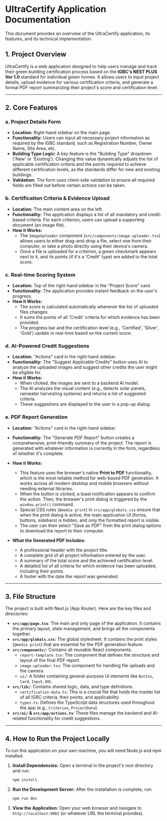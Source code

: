 # UltraCertify Application Documentation

This document provides an overview of the UltraCertify application, its features, and its technical implementation.

## 1. Project Overview

UltraCertify is a web application designed to help users manage and track their green building certification process based on the **IGBC's NEST PLUS Ver 1.0** standard for individual green homes. It allows users to input project details, upload evidence for various certification criteria, and generate a formal PDF report summarizing their project's score and certification level.

---

## 2. Core Features

### a. Project Details Form

- **Location:** Right-hand sidebar on the main page.
- **Functionality:** Users can input all necessary project information as required by the IGBC standard, such as Registration Number, Owner Name, Site Area, etc.
- **Building Type Logic:** A key feature is the "Building Type" dropdown ('New' or 'Existing'). Changing this value dynamically adjusts the list of applicable certification criteria and the points required to achieve different certification levels, as the standards differ for new and existing buildings.
- **Validation:** The form uses client-side validation to ensure all required fields are filled out before certain actions can be taken.

### b. Certification Criteria & Evidence Upload

- **Location:** The main content area on the left.
- **Functionality:** The application displays a list of all mandatory and credit-based criteria. For each criterion, users can upload a supporting document (an image file).
- **How it Works:**
    - The `ImageUploader` component (`src/components/image-uploader.tsx`) allows users to either drag-and-drop a file, select one from their computer, or take a photo directly using their device's camera.
    - Once a file is uploaded for a criterion, a green checkmark appears next to it, and its points (if it's a 'Credit' type) are added to the total score.

### c. Real-time Scoring System

- **Location:** Top of the right-hand sidebar in the "Project Score" card.
- **Functionality:** The application provides instant feedback on the user's progress.
- **How it Works:**
    - The score is calculated automatically whenever the list of uploaded files changes.
    - It sums the points of all 'Credit' criteria for which evidence has been provided.
    - The progress bar and the certification level (e.g., 'Certified', 'Silver', 'Gold') update in real-time based on the current score.

### d. AI-Powered Credit Suggestions

- **Location:** "Actions" card in the right-hand sidebar.
- **Functionality:** The "Suggest Applicable Credits" button uses AI to analyze the uploaded images and suggest other credits the user might be eligible for.
- **How it Works:**
    - When clicked, the images are sent to a backend AI model.
    - The AI analyzes the visual content (e.g., detects solar panels, rainwater harvesting systems) and returns a list of suggested criteria.
    - These suggestions are displayed to the user in a pop-up dialog.

### e. PDF Report Generation

- **Location:** "Actions" card in the right-hand sidebar.
- **Functionality:** The "Generate PDF Report" button creates a comprehensive, print-friendly summary of the project. The report is generated with whatever information is currently in the form, regardless of whether it's complete.
- **How it Works:**
    - This feature uses the browser's native **Print to PDF** functionality, which is the most reliable method for web-based PDF generation. It works across all modern desktop and mobile browsers without needing external libraries.
    - When the button is clicked, a toast notification appears to confirm the action. Then, the browser's print dialog is triggered by the `window.print()` command.
    - Special CSS rules (`@media print`) in `src/app/globals.css` ensure that when the print dialog is active, the main application UI (forms, buttons, sidebars) is hidden, and only the formatted report is visible.
    - The user can then select "Save as PDF" from the print dialog options to download the report to their computer.

- **What the Generated PDF Includes:**
    - A professional header with the project title.
    - A complete grid of all project information entered by the user.
    - A summary of the total score and the achieved certification level.
    - A detailed list of all criteria for which evidence has been uploaded, including their points.
    - A footer with the date the report was generated.

---

## 3. File Structure

The project is built with Next.js (App Router). Here are the key files and directories:

- **`src/app/page.tsx`**: The main and only page of the application. It contains the primary layout, state management, and brings all the components together.
- **`src/app/globals.css`**: The global stylesheet. It contains the print styles (`@media print`) that are essential for the PDF generation feature.
- **`src/components/`**: Contains all reusable React components.
    - `report-template.tsx`: The component that defines the structure and layout of the final PDF report.
    - `image-uploader.tsx`: The component for handling file uploads and the camera.
    - `ui/`: A folder containing general-purpose UI elements like `Button`, `Card`, `Input`, etc.
- **`src/lib/`**: Contains shared logic, data, and type definitions.
    - `certification-data.ts`: This is a crucial file that holds the master list of all IGBC criteria, their points, and applicability.
    - `types.ts`: Defines the TypeScript data structures used throughout the app (e.g., `Criterion`, `ProjectData`).
- **`src/ai/` & `src/app/actions.ts`**: These files manage the backend and AI-related functionality for credit suggestions.

---

## 4. How to Run the Project Locally

To run this application on your own machine, you will need Node.js and npm installed.

1.  **Install Dependencies:**
    Open a terminal in the project's root directory and run:
    ```bash
    npm install
    ```

2.  **Run the Development Server:**
    After the installation is complete, run:
    ```bash
    npm run dev
    ```

3.  **View the Application:**
    Open your web browser and navigate to `http://localhost:9002` (or whatever URL the terminal provides).
